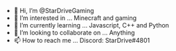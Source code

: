- 👋 Hi, I’m @StarDriveGaming
- 👀 I’m interested in ... Minecraft and gaming
- 🌱 I’m currently learning ... Javascript, C++ and Python
- 💞️ I’m looking to collaborate on ... Anything
- 📫 How to reach me ... Discord: StarDrive#4801

<!---
StarDriveGaming/StarDriveGaming is a ✨ special ✨ repository because its `README.md` (this file) appears on your GitHub profile.
You can click the Preview link to take a look at your changes.
--->
